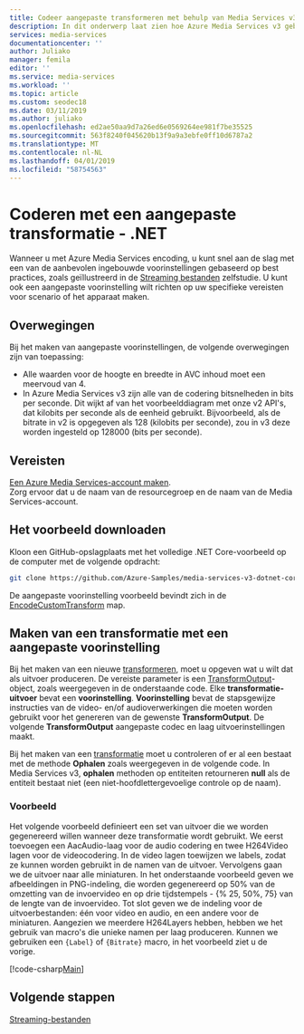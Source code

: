 ```yaml
---
title: Codeer aangepaste transformeren met behulp van Media Services v3 .NET - Azure | Microsoft Docs
description: In dit onderwerp laat zien hoe Azure Media Services v3 gebruiken om een aangepaste transformeren met behulp van .NET.
services: media-services
documentationcenter: ''
author: Juliako
manager: femila
editor: ''
ms.service: media-services
ms.workload: ''
ms.topic: article
ms.custom: seodec18
ms.date: 03/11/2019
ms.author: juliako
ms.openlocfilehash: ed2ae50aa9d7a26ed6e0569264ee981f7be35525
ms.sourcegitcommit: 563f8240f045620b13f9a9a3ebfe0ff10d6787a2
ms.translationtype: MT
ms.contentlocale: nl-NL
ms.lasthandoff: 04/01/2019
ms.locfileid: "58754563"
---
```

# <a name="how-to-encode-with-a-custom-transform---net"></a>Coderen met een aangepaste transformatie - .NET

Wanneer u met Azure Media Services encoding, u kunt snel aan de slag met een van de aanbevolen ingebouwde voorinstellingen gebaseerd op best practices, zoals geïllustreerd in de [Streaming bestanden](stream-files-tutorial-with-api.md) zelfstudie. U kunt ook een aangepaste voorinstelling wilt richten op uw specifieke vereisten voor scenario of het apparaat maken.

## <a name="considerations"></a>Overwegingen

Bij het maken van aangepaste voorinstellingen, de volgende overwegingen zijn van toepassing:

* Alle waarden voor de hoogte en breedte in AVC inhoud moet een meervoud van 4.
* In Azure Media Services v3 zijn alle van de codering bitsnelheden in bits per seconde. Dit wijkt af van het voorbeelddiagram met onze v2 API's, dat kilobits per seconde als de eenheid gebruikt. Bijvoorbeeld, als de bitrate in v2 is opgegeven als 128 (kilobits per seconde), zou in v3 deze worden ingesteld op 128000 (bits per seconde).

## <a name="prerequisites"></a>Vereisten 

[Een Azure Media Services-account maken](create-account-cli-how-to.md). <br/>Zorg ervoor dat u de naam van de resourcegroep en de naam van de Media Services-account. 

## <a name="download-the-sample"></a>Het voorbeeld downloaden

Kloon een GitHub-opslagplaats met het volledige .NET Core-voorbeeld op de computer met de volgende opdracht:  

 ```bash
 git clone https://github.com/Azure-Samples/media-services-v3-dotnet-core-tutorials.git
 ```
 
De aangepaste voorinstelling voorbeeld bevindt zich in de [EncodeCustomTransform](https://github.com/Azure-Samples/media-services-v3-dotnet-core-tutorials/blob/master/NETCore/EncodeCustomTransform/) map.

## <a name="create-a-transform-with-a-custom-preset"></a>Maken van een transformatie met een aangepaste voorinstelling 

Bij het maken van een nieuwe [transformeren](https://docs.microsoft.com/rest/api/media/transforms), moet u opgeven wat u wilt dat als uitvoer produceren. De vereiste parameter is een [TransformOutput](https://docs.microsoft.com/rest/api/media/transforms/createorupdate#transformoutput)-object, zoals weergegeven in de onderstaande code. Elke **transformatie-uitvoer** bevat een **voorinstelling**. **Voorinstelling** bevat de stapsgewijze instructies van de video- en/of audioverwerkingen die moeten worden gebruikt voor het genereren van de gewenste **TransformOutput**. De volgende **TransformOutput** aangepaste codec en laag uitvoerinstellingen maakt.

Bij het maken van een [transformatie](https://docs.microsoft.com/rest/api/media/transforms) moet u controleren of er al een bestaat met de methode **Ophalen** zoals weergegeven in de volgende code. In Media Services v3, **ophalen** methoden op entiteiten retourneren **null** als de entiteit bestaat niet (een niet-hoofdlettergevoelige controle op de naam).

### <a name="example"></a>Voorbeeld

Het volgende voorbeeld definieert een set van uitvoer die we worden gegenereerd willen wanneer deze transformatie wordt gebruikt. We eerst toevoegen een AacAudio-laag voor de audio codering en twee H264Video lagen voor de videocodering. In de video lagen toewijzen we labels, zodat ze kunnen worden gebruikt in de namen van de uitvoer. Vervolgens gaan we de uitvoer naar alle miniaturen. In het onderstaande voorbeeld geven we afbeeldingen in PNG-indeling, die worden gegenereerd op 50% van de omzetting van de invoervideo en op drie tijdstempels - {% 25, 50%, 75} van de lengte van de invoervideo. Tot slot geven we de indeling voor de uitvoerbestanden: één voor video en audio, en een andere voor de miniaturen. Aangezien we meerdere H264Layers hebben, hebben we het gebruik van macro's die unieke namen per laag produceren. Kunnen we gebruiken een `{Label}` of `{Bitrate}` macro, in het voorbeeld ziet u de vorige.

[!code-csharp[Main](../../../media-services-v3-dotnet-core-tutorials/NETCore/EncodeCustomTransform/MediaV3ConsoleApp/Program.cs#EnsureTransformExists)]

## <a name="next-steps"></a>Volgende stappen

[Streaming-bestanden](stream-files-tutorial-with-api.md) 
